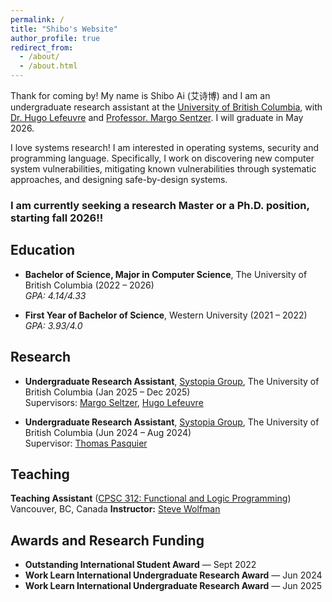 ```yaml
---
permalink: /
title: "Shibo's Website"
author_profile: true
redirect_from: 
  - /about/
  - /about.html
---
```



Thank for coming by! My name is Shibo Ai (艾诗博) and I am an undergraduate research assistant at the [University of British Columbia](https://www.ubc.ca), with [Dr. Hugo Lefeuvre](https://owl.eu.com/about.html) and [Professor. Margo Sentzer](https://www.seltzer.com/margo/). I will graduate in May 2026.

I love systems research! I am interested in operating systems, security and programming language. Specifically, I work on discovering new
computer system vulnerabilities, mitigating known vulnerabilities through systematic approaches, and designing safe-by-design
systems. 


### I am currently seeking a research Master or a Ph.D. position, starting fall 2026!!


## Education

- **Bachelor of Science, Major in Computer Science**, The University of British Columbia (2022 – 2026)  
  *GPA: 4.14/4.33*

- **First Year of Bachelor of Science**, Western University (2021 – 2022)  
  *GPA: 3.93/4.0*


## Research

- **Undergraduate Research Assistant**, [Systopia Group](https://systopia.cs.ubc.ca/), The University of British Columbia (Jan 2025 – Dec 2025)  
  Supervisors: [Margo Seltzer](https://www.seltzer.com/margo/), [Hugo Lefeuvre](https://owl.eu.com/)

- **Undergraduate Research Assistant**, [Systopia Group](https://systopia.cs.ubc.ca/), The University of British Columbia (Jun 2024 – Aug 2024)  
  Supervisor: [Thomas Pasquier](https://tfjmp.org/)

## Teaching

**Teaching Assistant** ([CPSC 312: Functional and Logic Programming](https://steven-wolfman.github.io/cpsc-312-website-2024W1/)) Vancouver, BC, Canada
**Instructor:** [Steve Wolfman](https://www.cs.ubc.ca/~wolf/)  


## Awards and Research Funding

- **Outstanding International Student Award** — Sept 2022  
- **Work Learn International Undergraduate Research Award** — Jun 2024  
- **Work Learn International Undergraduate Research Award** — Jun 2025  

